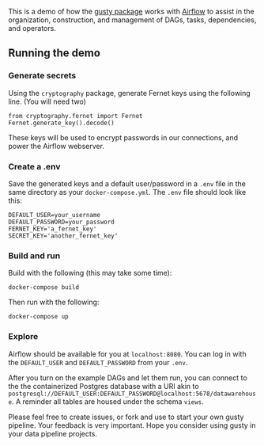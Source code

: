 This is a demo of how the [gusty package](https://github.com/chriscardillo/gusty) works with [Airflow](https://airflow.apache.org/) to assist in the organization, construction, and management of DAGs, tasks, dependencies, and operators.

## Running the demo

### Generate secrets

Using the `cryptography` package, generate Fernet keys using the following line. (You will need two)

```
from cryptography.fernet import Fernet
Fernet.generate_key().decode()
```

These keys will be used to encrypt passwords in our connections, and power the Airflow webserver.

### Create a .env

Save the generated keys and a default user/password in a `.env` file in the same directory as your `docker-compose.yml`. The `.env` file should look like this:

```
DEFAULT_USER=your_username
DEFAULT_PASSWORD=your_password
FERNET_KEY='a_fernet_key'
SECRET_KEY='another_fernet_key'
```

### Build and run

Build with the following (this may take some time):

```
docker-compose build
```

Then run with the following:

```
docker-compose up
```

### Explore

Airflow should be available for you at `localhost:8080`. You can log in with the `DEFAULT_USER` and `DEFAULT_PASSWORD` from your `.env`.

After you turn on the example DAGs and let them run, you can connect to the the containerized Postgres database with a URI akin to `postgresql://DEFAULT_USER:DEFAULT_PASSWORD@localhost:5678/datawarehouse`. A reminder all tables are housed under the schema `views`.

Please feel free to create issues, or fork and use to start your own gusty pipeline. Your feedback is very important. Hope you consider using gusty in your data pipeline projects.
